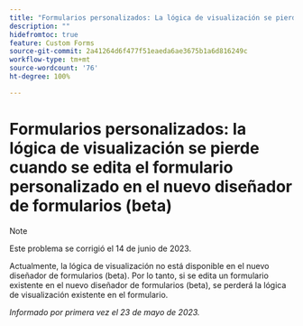 ```yaml
---
title: "Formularios personalizados: La lógica de visualización se pierde cuando se edita el formulario personalizado en el nuevo diseñador de formularios (beta)"
description: ""
hidefromtoc: true
feature: Custom Forms
source-git-commit: 2a41264d6f477f51eaeda6ae3675b1a6d816249c
workflow-type: tm+mt
source-wordcount: '76'
ht-degree: 100%

---
```



# Formularios personalizados: la lógica de visualización se pierde cuando se edita el formulario personalizado en el nuevo diseñador de formularios (beta)

>[!NOTE]
>
>Este problema se corrigió el 14 de junio de 2023.

Actualmente, la lógica de visualización no está disponible en el nuevo diseñador de formularios (beta). Por lo tanto, si se edita un formulario existente en el nuevo diseñador de formularios (beta), se perderá la lógica de visualización existente en el formulario.

_Informado por primera vez el 23 de mayo de 2023._

